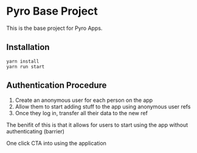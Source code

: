 # Pyro Base Project

This is the base project for Pyro Apps.

## Installation

```
yarn install
yarn run start
```

## Authentication Procedure

1. Create an anonymous user for each person on the app
2. Allow them to start adding stuff to the app using anonymous user refs
3. Once they log in, transfer all their data to the new ref

The benifit of this is that it allows for users to start using the app without authenticating (barrier)

One click CTA into using the application